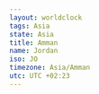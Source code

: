 ```yaml
---
layout: worldclock
tags: Asia
state: Asia
title: Amman
name: Jordan
iso: JO
timezone: Asia/Amman
utc: UTC +02:23
---
```


